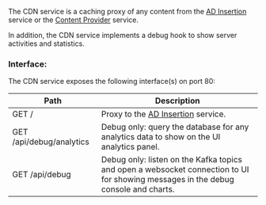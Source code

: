 The CDN service is a caching proxy of any content from the [AD Insertion](../ad-insertion/README.md) service or the [Content Provider](../content-provider/README.md) service.    

In addition, the CDN service implements a debug hook to show server activities and statistics.   

### Interface:

The CDN service exposes the following interface(s) on port 80:    
 
| Path | Description |
|----|------|
|GET /|Proxy to the [AD Insertion](../ad-insertion/README.md) service. |
|GET /api/debug/analytics | Debug only: query the database for any analytics data to show on the UI analytics panel. |
|GET /api/debug | Debug only: listen on the Kafka topics and open a websocket connection to UI for showing messages in the debug console and charts. |
